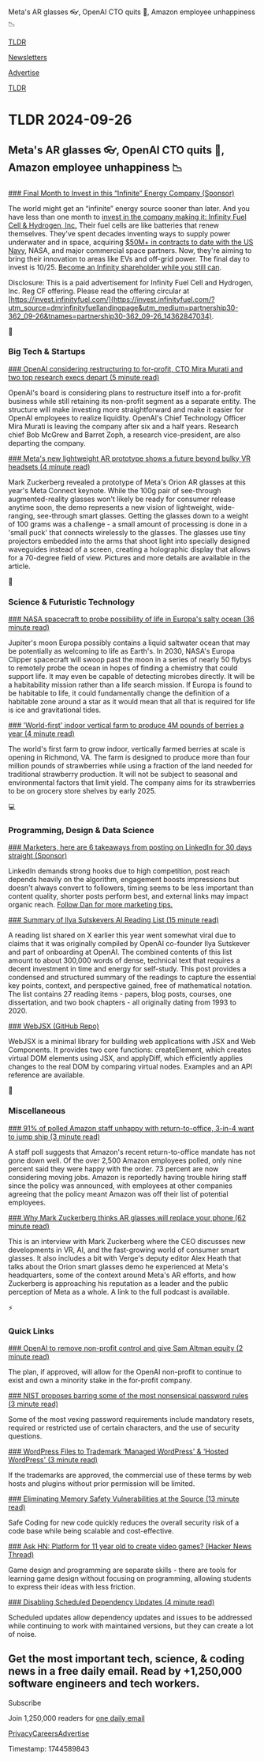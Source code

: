 Meta's AR glasses 👓, OpenAI CTO quits 👋, Amazon employee unhappiness 📉

[TLDR](/)

[Newsletters](/newsletters)

[Advertise](https://advertise.tldr.tech/)

[TLDR](/)

# TLDR 2024-09-26

## Meta's AR glasses 👓, OpenAI CTO quits 👋, Amazon employee unhappiness 📉

### 

[### Final Month to Invest in this “Infinite” Energy Company (Sponsor)](https://invest.infinityfuel.com/?utm_source=dmrinfinityfuellandingpage&amp;utm_medium=partnership30-362_09-26&amp;tnames=partnership30-362_09-26_14362847034)

The world might get an “infinite” energy source sooner than later. And you have less than one month to [invest in the company making it: Infinity Fuel Cell & Hydrogen, Inc.](https://invest.infinityfuel.com/?utm_source=dmrinfinityfuellandingpage&utm_medium=partnership30-362_09-26&tnames=partnership30-362_09-26_14362847034) Their fuel cells are like batteries that renew themselves. They've spent decades inventing ways to supply power underwater and in space, acquiring [$50M+ in contracts to date with the US Navy](https://invest.infinityfuel.com/?utm_source=dmrinfinityfuellandingpage&utm_medium=partnership30-362_09-26&tnames=partnership30-362_09-26_14362847034), NASA, and major commercial space partners. Now, they're aiming to bring their innovation to areas like EVs and off-grid power. The final day to invest is 10/25. [Become an Infinity shareholder while you still can](https://invest.infinityfuel.com/?utm_source=dmrinfinityfuellandingpage&utm_medium=partnership30-362_09-26&tnames=partnership30-362_09-26_14362847034).

Disclosure: This is a paid advertisement for Infinity Fuel Cell and Hydrogen, Inc. Reg CF offering. Please read the offering circular at [https://invest.infinityfuel.com/](https://invest.infinityfuel.com/?utm_source=dmrinfinityfuellandingpage&utm_medium=partnership30-362_09-26&tnames=partnership30-362_09-26_14362847034).

📱

### Big Tech & Startups

[### OpenAI considering restructuring to for-profit, CTO Mira Murati and two top research execs depart (5 minute read)](https://www.cnbc.com/2024/09/25/openai-cto-mira-murati-announces-shes-leaving-the-company.html?utm_source=tldrnewsletter)

OpenAI's board is considering plans to restructure itself into a for-profit business while still retaining its non-profit segment as a separate entity. The structure will make investing more straightforward and make it easier for OpenAI employees to realize liquidity. OpenAI's Chief Technology Officer Mira Murati is leaving the company after six and a half years. Research chief Bob McGrew and Barret Zoph, a research vice-president, are also departing the company.

[### Meta's new lightweight AR prototype shows a future beyond bulky VR headsets (4 minute read)](https://arstechnica.com/gadgets/2024/09/metas-new-lightweight-ar-prototype-shows-a-future-beyond-bulky-vr-headsets/?utm_source=tldrnewsletter)

Mark Zuckerberg revealed a prototype of Meta's Orion AR glasses at this year's Meta Connect keynote. While the 100g pair of see-through augmented-reality glasses won't likely be ready for consumer release anytime soon, the demo represents a new vision of lightweight, wide-ranging, see-through smart glasses. Getting the glasses down to a weight of 100 grams was a challenge - a small amount of processing is done in a 'small puck' that connects wirelessly to the glasses. The glasses use tiny projectors embedded into the arms that shoot light into specially designed waveguides instead of a screen, creating a holographic display that allows for a 70-degree field of view. Pictures and more details are available in the article.

🚀

### Science & Futuristic Technology

[### NASA spacecraft to probe possibility of life in Europa's salty ocean (36 minute read)](https://www.science.org/content/article/nasa-spacecraft-probe-possibility-life-europa-s-salty-ocean?utm_source=tldrnewsletter)

Jupiter's moon Europa possibly contains a liquid saltwater ocean that may be potentially as welcoming to life as Earth's. In 2030, NASA's Europa Clipper spacecraft will swoop past the moon in a series of nearly 50 flybys to remotely probe the ocean in hopes of finding a chemistry that could support life. It may even be capable of detecting microbes directly. It will be a habitability mission rather than a life search mission. If Europa is found to be habitable to life, it could fundamentally change the definition of a habitable zone around a star as it would mean that all that is required for life is ice and gravitational tides.

[### 'World-first' indoor vertical farm to produce 4M pounds of berries a year (4 minute read)](https://newatlas.com/manufacturing/world-first-vertical-strawberry-farm-plenty/?utm_source=tldrnewsletter)

The world's first farm to grow indoor, vertically farmed berries at scale is opening in Richmond, VA. The farm is designed to produce more than four million pounds of strawberries while using a fraction of the land needed for traditional strawberry production. It will not be subject to seasonal and environmental factors that limit yield. The company aims for its strawberries to be on grocery store shelves by early 2025.

💻

### Programming, Design & Data Science

[### Marketers, here are 6 takeaways from posting on LinkedIn for 30 days straight (Sponsor)](https://www.linkedin.com/posts/dan-ni_my-marketing-team-convinced-me-to-post-for-activity-7244386429890428928-xxjX/?utm_source=tldrnewsletter)

LinkedIn demands strong hooks due to high competition, post reach depends heavily on the algorithm, engagement boosts impressions but doesn't always convert to followers, timing seems to be less important than content quality, shorter posts perform best, and external links may impact organic reach. [Follow Dan for more marketing tips.](https://www.linkedin.com/posts/dan-ni_my-marketing-team-convinced-me-to-post-for-activity-7244386429890428928-xxjX/)

[### Summary of Ilya Sutskevers AI Reading List (15 minute read)](https://tensorlabbet.com/?utm_source=tldrnewsletter)

A reading list shared on X earlier this year went somewhat viral due to claims that it was originally compiled by OpenAI co-founder Ilya Sutskever and part of onboarding at OpenAI. The combined contents of this list amount to about 300,000 words of dense, technical text that requires a decent investment in time and energy for self-study. This post provides a condensed and structured summary of the readings to capture the essential key points, context, and perspective gained, free of mathematical notation. The list contains 27 reading items - papers, blog posts, courses, one dissertation, and two book chapters - all originally dating from 1993 to 2020.

[### WebJSX (GitHub Repo)](https://github.com/webjsx/webjsx?utm_source=tldrnewsletter)

WebJSX is a minimal library for building web applications with JSX and Web Components. It provides two core functions: createElement, which creates virtual DOM elements using JSX, and applyDiff, which efficiently applies changes to the real DOM by comparing virtual nodes. Examples and an API reference are available.

🎁

### Miscellaneous

[### 91% of polled Amazon staff unhappy with return-to-office, 3-in-4 want to jump ship (3 minute read)](https://www.theregister.com/2024/09/25/amazon_staff_return_office/?utm_source=tldrnewsletter)

A staff poll suggests that Amazon's recent return-to-office mandate has not gone down well. Of the over 2,500 Amazon employees polled, only nine percent said they were happy with the order. 73 percent are now considering moving jobs. Amazon is reportedly having trouble hiring staff since the policy was announced, with employees at other companies agreeing that the policy meant Amazon was off their list of potential employees.

[### Why Mark Zuckerberg thinks AR glasses will replace your phone (62 minute read)](https://www.theverge.com/24253481/meta-ceo-mark-zuckerberg-ar-glasses-orion-ray-bans-ai-decoder-interview?utm_source=tldrnewsletter)

This is an interview with Mark Zuckerberg where the CEO discusses new developments in VR, AI, and the fast-growing world of consumer smart glasses. It also includes a bit with Verge's deputy editor Alex Heath that talks about the Orion smart glasses demo he experienced at Meta's headquarters, some of the context around Meta's AR efforts, and how Zuckerberg is approaching his reputation as a leader and the public perception of Meta as a whole. A link to the full podcast is available.

⚡

### Quick Links

[### OpenAI to remove non-profit control and give Sam Altman equity (2 minute read)](https://www.reuters.com/technology/artificial-intelligence/openai-remove-non-profit-control-give-sam-altman-equity-sources-say-2024-09-25/?utm_source=tldrnewsletter)

The plan, if approved, will allow for the OpenAI non-profit to continue to exist and own a minority stake in the for-profit company.

[### NIST proposes barring some of the most nonsensical password rules (3 minute read)](https://arstechnica.com/security/2024/09/nist-proposes-barring-some-of-the-most-nonsensical-password-rules/?utm_source=tldrnewsletter)

Some of the most vexing password requirements include mandatory resets, required or restricted use of certain characters, and the use of security questions.

[### WordPress Files to Trademark ‘Managed WordPress' & ‘Hosted WordPress' (3 minute read)](https://www.searchenginejournal.com/wordpress-files-to-trademark-managed-wordpress-hosted-wordpress/528112/?utm_source=tldrnewsletter)

If the trademarks are approved, the commercial use of these terms by web hosts and plugins without prior permission will be limited.

[### Eliminating Memory Safety Vulnerabilities at the Source (13 minute read)](https://security.googleblog.com/2024/09/eliminating-memory-safety-vulnerabilities-Android.html?utm_source=tldrnewsletter)

Safe Coding for new code quickly reduces the overall security risk of a code base while being scalable and cost-effective.

[### Ask HN: Platform for 11 year old to create video games? (Hacker News Thread)](https://news.ycombinator.com/item?id=41604950&amp;utm_source=tldrnewsletter)

Game design and programming are separate skills - there are tools for learning game design without focusing on programming, allowing students to express their ideas with less friction.

[### Disabling Scheduled Dependency Updates (4 minute read)](https://davidism.com/disabling-scheduled-dependency-updates/?utm_source=tldrnewsletter)

Scheduled updates allow dependency updates and issues to be addressed while continuing to work with maintained versions, but they can create a lot of noise.

## Get the most important tech, science, & coding news in a free daily email. Read by +1,250,000 software engineers and tech workers.

Subscribe

Join 1,250,000 readers for [one daily email](/api/latest/tech)

[Privacy](/privacy)[Careers](https://jobs.ashbyhq.com/tldr.tech)[Advertise](/tech/advertise)

Timestamp: 1744589843